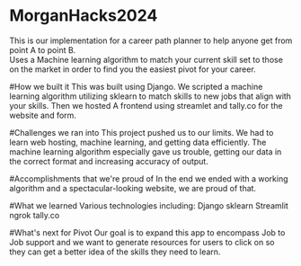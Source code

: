 # MorganHacks2024
This is our implementation for a career path planner to help anyone get from point A to point B.  
Uses a Machine learning algorithm to match your current skill set to those on the market in order to find you the easiest pivot for your career.

#How we built it
This was built using Django. We scripted a machine learning algorithm utilizing sklearn to match skills to new jobs that align with your skills. Then we hosted A frontend using streamlet and tally.co for the website and form.

#Challenges we ran into
This project pushed us to our limits. We had to learn web hosting, machine learning, and getting data efficiently. The machine learning algorithm especially gave us trouble, getting our data in the correct format and increasing accuracy of output.

#Accomplishments that we're proud of
In the end we ended with a working algorithm and a spectacular-looking website, we are proud of that.

#What we learned
Various technologies including: Django sklearn Streamlit ngrok tally.co

#What's next for Pivot
Our goal is to expand this app to encompass Job to Job support and we want to generate resources for users to click on so they can get a better idea of the skills they need to learn.

